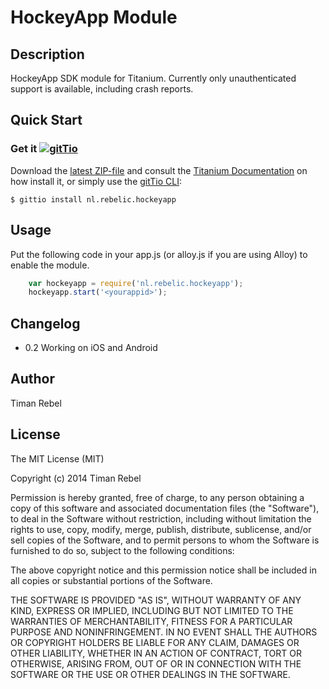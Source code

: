 # HockeyApp Module

## Description

HockeyApp SDK module for Titanium. Currently only unauthenticated support is available, including crash reports.

## Quick Start

### Get it [![gitTio](http://gitt.io/badge.png)](http://gitt.io/component/nl.rebelic.hockeyapp)
Download the [latest ZIP-file](https://github.com/timanrebel/Hockeyapp/tree/master/iphone/dist) and consult the [Titanium Documentation](http://docs.appcelerator.com/titanium/latest/#!/guide/Using_a_Module) on how install it, or simply use the [gitTio CLI](http://gitt.io/cli):

`$ gittio install nl.rebelic.hockeyapp`

## Usage

Put the following code in your app.js (or alloy.js if you are using Alloy) to enable the module.

```javascript
	var hockeyapp = require('nl.rebelic.hockeyapp');
	hockeyapp.start('<yourappid>');
```

## Changelog

* 0.2 Working on iOS and Android

## Author

Timan Rebel

## License

The MIT License (MIT)

Copyright (c) 2014 Timan Rebel

Permission is hereby granted, free of charge, to any person obtaining a copy
of this software and associated documentation files (the "Software"), to deal
in the Software without restriction, including without limitation the rights
to use, copy, modify, merge, publish, distribute, sublicense, and/or sell
copies of the Software, and to permit persons to whom the Software is
furnished to do so, subject to the following conditions:

The above copyright notice and this permission notice shall be included in all
copies or substantial portions of the Software.

THE SOFTWARE IS PROVIDED "AS IS", WITHOUT WARRANTY OF ANY KIND, EXPRESS OR
IMPLIED, INCLUDING BUT NOT LIMITED TO THE WARRANTIES OF MERCHANTABILITY,
FITNESS FOR A PARTICULAR PURPOSE AND NONINFRINGEMENT. IN NO EVENT SHALL THE
AUTHORS OR COPYRIGHT HOLDERS BE LIABLE FOR ANY CLAIM, DAMAGES OR OTHER
LIABILITY, WHETHER IN AN ACTION OF CONTRACT, TORT OR OTHERWISE, ARISING FROM,
OUT OF OR IN CONNECTION WITH THE SOFTWARE OR THE USE OR OTHER DEALINGS IN THE
SOFTWARE.
